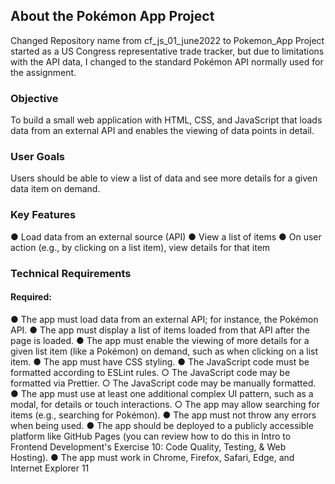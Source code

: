 ## About the Pokémon App Project
Changed Repository name from cf_js_01_june2022 to Pokemon_App
Project started as a US Congress representative trade tracker, but due to limitations with the API data,
I changed to the standard Pokémon API normally used for the assignment.

### Objective
To build a small web application with HTML, CSS, and JavaScript that loads
data from an external API and enables the viewing of data points in detail.

### User Goals
Users should be able to view a list of data and see more details for a given data item on demand.

### Key Features
● Load data from an external source (API)
● View a list of items
● On user action (e.g., by clicking on a list item), view details for that item

### Technical Requirements
#### Required:
● The app must load data from an external API; for instance, the Pokémon API.
● The app must display a list of items loaded from that API after the page is loaded.
● The app must enable the viewing of more details for a given list item (like a Pokémon) on
demand, such as when clicking on a list item.
● The app must have CSS styling.
● The JavaScript code must be formatted according to ESLint rules.
○ The JavaScript code may be formatted via Prettier.
○ The JavaScript code may be manually formatted.
● The app must use at least one additional complex UI pattern, such as a modal, for details or
touch interactions.
○ The app may allow searching for items (e.g., searching for Pokémon).
● The app must not throw any errors when being used.
● The app should be deployed to a publicly accessible platform like GitHub Pages (you can
review how to do this in Intro to Frontend Development's Exercise 10: Code Quality, Testing, &
Web Hosting).
● The app must work in Chrome, Firefox, Safari, Edge, and Internet Explorer 11

